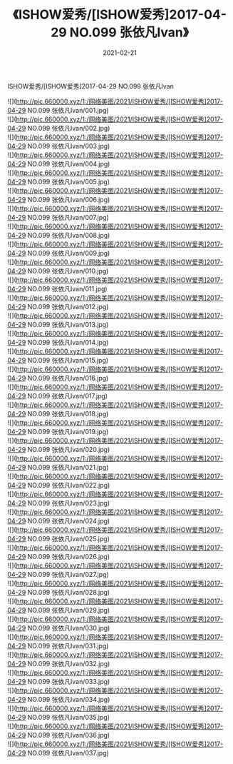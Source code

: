 ﻿---
layout: post
title:  《ISHOW爱秀/[ISHOW爱秀]2017-04-29 NO.099 张依凡Ivan》
date:   2021-02-21
img: http://pic.660000.xyz/1:/网络美图/2021/ISHOW爱秀/[ISHOW爱秀]2017-04-29 NO.099 张依凡Ivan/000.jpg
categories: [美女, 清纯, 唯美]
---

ISHOW爱秀/[ISHOW爱秀]2017-04-29 NO.099 张依凡Ivan

 ![](http://pic.660000.xyz/1:/网络美图/2021/ISHOW爱秀/[ISHOW爱秀]2017-04-29 NO.099 张依凡Ivan/001.jpg) <br>![](http://pic.660000.xyz/1:/网络美图/2021/ISHOW爱秀/[ISHOW爱秀]2017-04-29 NO.099 张依凡Ivan/002.jpg) <br>![](http://pic.660000.xyz/1:/网络美图/2021/ISHOW爱秀/[ISHOW爱秀]2017-04-29 NO.099 张依凡Ivan/003.jpg) <br>![](http://pic.660000.xyz/1:/网络美图/2021/ISHOW爱秀/[ISHOW爱秀]2017-04-29 NO.099 张依凡Ivan/004.jpg) <br>![](http://pic.660000.xyz/1:/网络美图/2021/ISHOW爱秀/[ISHOW爱秀]2017-04-29 NO.099 张依凡Ivan/005.jpg) <br>![](http://pic.660000.xyz/1:/网络美图/2021/ISHOW爱秀/[ISHOW爱秀]2017-04-29 NO.099 张依凡Ivan/006.jpg) <br>![](http://pic.660000.xyz/1:/网络美图/2021/ISHOW爱秀/[ISHOW爱秀]2017-04-29 NO.099 张依凡Ivan/007.jpg) <br>![](http://pic.660000.xyz/1:/网络美图/2021/ISHOW爱秀/[ISHOW爱秀]2017-04-29 NO.099 张依凡Ivan/008.jpg) <br>![](http://pic.660000.xyz/1:/网络美图/2021/ISHOW爱秀/[ISHOW爱秀]2017-04-29 NO.099 张依凡Ivan/009.jpg) <br>![](http://pic.660000.xyz/1:/网络美图/2021/ISHOW爱秀/[ISHOW爱秀]2017-04-29 NO.099 张依凡Ivan/010.jpg) <br>![](http://pic.660000.xyz/1:/网络美图/2021/ISHOW爱秀/[ISHOW爱秀]2017-04-29 NO.099 张依凡Ivan/011.jpg) <br>![](http://pic.660000.xyz/1:/网络美图/2021/ISHOW爱秀/[ISHOW爱秀]2017-04-29 NO.099 张依凡Ivan/012.jpg) <br>![](http://pic.660000.xyz/1:/网络美图/2021/ISHOW爱秀/[ISHOW爱秀]2017-04-29 NO.099 张依凡Ivan/013.jpg) <br>![](http://pic.660000.xyz/1:/网络美图/2021/ISHOW爱秀/[ISHOW爱秀]2017-04-29 NO.099 张依凡Ivan/014.jpg) <br>![](http://pic.660000.xyz/1:/网络美图/2021/ISHOW爱秀/[ISHOW爱秀]2017-04-29 NO.099 张依凡Ivan/015.jpg) <br>![](http://pic.660000.xyz/1:/网络美图/2021/ISHOW爱秀/[ISHOW爱秀]2017-04-29 NO.099 张依凡Ivan/016.jpg) <br>![](http://pic.660000.xyz/1:/网络美图/2021/ISHOW爱秀/[ISHOW爱秀]2017-04-29 NO.099 张依凡Ivan/017.jpg) <br>![](http://pic.660000.xyz/1:/网络美图/2021/ISHOW爱秀/[ISHOW爱秀]2017-04-29 NO.099 张依凡Ivan/018.jpg) <br>![](http://pic.660000.xyz/1:/网络美图/2021/ISHOW爱秀/[ISHOW爱秀]2017-04-29 NO.099 张依凡Ivan/019.jpg) <br>![](http://pic.660000.xyz/1:/网络美图/2021/ISHOW爱秀/[ISHOW爱秀]2017-04-29 NO.099 张依凡Ivan/020.jpg) <br>![](http://pic.660000.xyz/1:/网络美图/2021/ISHOW爱秀/[ISHOW爱秀]2017-04-29 NO.099 张依凡Ivan/021.jpg) <br>![](http://pic.660000.xyz/1:/网络美图/2021/ISHOW爱秀/[ISHOW爱秀]2017-04-29 NO.099 张依凡Ivan/022.jpg) <br>![](http://pic.660000.xyz/1:/网络美图/2021/ISHOW爱秀/[ISHOW爱秀]2017-04-29 NO.099 张依凡Ivan/023.jpg) <br>![](http://pic.660000.xyz/1:/网络美图/2021/ISHOW爱秀/[ISHOW爱秀]2017-04-29 NO.099 张依凡Ivan/024.jpg) <br>![](http://pic.660000.xyz/1:/网络美图/2021/ISHOW爱秀/[ISHOW爱秀]2017-04-29 NO.099 张依凡Ivan/025.jpg) <br>![](http://pic.660000.xyz/1:/网络美图/2021/ISHOW爱秀/[ISHOW爱秀]2017-04-29 NO.099 张依凡Ivan/026.jpg) <br>![](http://pic.660000.xyz/1:/网络美图/2021/ISHOW爱秀/[ISHOW爱秀]2017-04-29 NO.099 张依凡Ivan/027.jpg) <br>![](http://pic.660000.xyz/1:/网络美图/2021/ISHOW爱秀/[ISHOW爱秀]2017-04-29 NO.099 张依凡Ivan/028.jpg) <br>![](http://pic.660000.xyz/1:/网络美图/2021/ISHOW爱秀/[ISHOW爱秀]2017-04-29 NO.099 张依凡Ivan/029.jpg) <br>![](http://pic.660000.xyz/1:/网络美图/2021/ISHOW爱秀/[ISHOW爱秀]2017-04-29 NO.099 张依凡Ivan/030.jpg) <br>![](http://pic.660000.xyz/1:/网络美图/2021/ISHOW爱秀/[ISHOW爱秀]2017-04-29 NO.099 张依凡Ivan/031.jpg) <br>![](http://pic.660000.xyz/1:/网络美图/2021/ISHOW爱秀/[ISHOW爱秀]2017-04-29 NO.099 张依凡Ivan/032.jpg) <br>![](http://pic.660000.xyz/1:/网络美图/2021/ISHOW爱秀/[ISHOW爱秀]2017-04-29 NO.099 张依凡Ivan/033.jpg) <br>![](http://pic.660000.xyz/1:/网络美图/2021/ISHOW爱秀/[ISHOW爱秀]2017-04-29 NO.099 张依凡Ivan/034.jpg) <br>![](http://pic.660000.xyz/1:/网络美图/2021/ISHOW爱秀/[ISHOW爱秀]2017-04-29 NO.099 张依凡Ivan/035.jpg) <br>![](http://pic.660000.xyz/1:/网络美图/2021/ISHOW爱秀/[ISHOW爱秀]2017-04-29 NO.099 张依凡Ivan/036.jpg) <br>![](http://pic.660000.xyz/1:/网络美图/2021/ISHOW爱秀/[ISHOW爱秀]2017-04-29 NO.099 张依凡Ivan/037.jpg) <br>